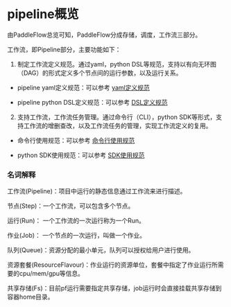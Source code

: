 # pipeline概览

由PaddleFlow总览可知，PaddleFlow分成存储，调度，工作流三部分。

工作流，即Pipeline部分，主要功能如下：

1. 制定工作流定义规范。通过yaml，python DSL等规范，支持以有向无环图（DAG）的形式定义多个节点间的运行参数，以及运行关系。

- pipeline yaml定义规范：可以参考 [yaml定义规范]

- pipeline python DSL定义规范：可以参考 [DSL定义规范]

2. 支持工作流，工作流任务管理。通过命令行（CLI），python SDK等形式，支持工作流的增删查改，以及工作流任务的管理，实现工作流定义的复用。

- 命令行使用规范：可以参考 [命令行使用规范]

- python SDK使用规范：可以参考 [SDK使用规范]


### 名词解释

工作流(Pipeline)：项目中运行的静态信息通过工作流来进行描述。

节点(Step)：一个工作流，可以包含多个节点。

运行(Run)： 一个工作流的一次运行称为一个Run。

作业(Job)： 一个节点的一次运行，叫做一个作业。

队列(Queue)：资源分配的最小单元，队列可以授权给用户进行使用。

资源套餐(ResourceFlavour)：作业运行的资源单位，套餐中指定了作业运行所需要的cpu/mem/gpu等信息。

共享存储(Fs)：目前pf运行需要指定共享存储，job运行时会直接挂载共享存储到容器home目录。


[yaml定义规范]: https://github.com/Mo-Xianyuan/PaddleFlow/tree/docs/docs/zh_cn/reference/pipeline/yaml%20definition
[DSL定义规范]: https://github.com/Mo-Xianyuan/PaddleFlow/tree/docs/docs/zh_cn/reference/pipeline/yaml%20definition
[命令行使用规范]: https://github.com/Mo-Xianyuan/PaddleFlow/blob/docs/docs/zh_cn/reference/client_command_reference.md
[SDK使用规范]: https://github.com/Mo-Xianyuan/PaddleFlow/blob/docs/docs/zh_cn/reference/sdk_reference.md